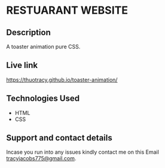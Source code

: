 # RESTUARANT WEBSITE

## Description
A toaster animation pure CSS.

## Live link
https://thuotracy.github.io/toaster-animation/

## Technologies Used
* HTML
* CSS

## Support and contact details
Incase you run into any issues kindly contact me on this Email tracyjacobs775@gmail.com.
